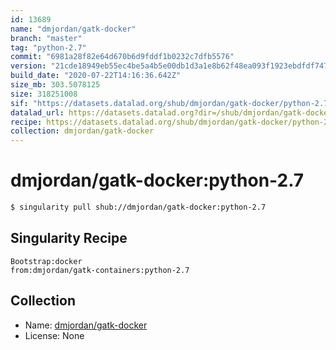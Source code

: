 ```yaml
---
id: 13689
name: "dmjordan/gatk-docker"
branch: "master"
tag: "python-2.7"
commit: "6981a28f82e64d670b6d9fddf1b0232c7dfb5576"
version: "21cde18949eb55ec4be5a4b5e00db1d3a1e8b62f48ea093f1923ebdfdf747ffe"
build_date: "2020-07-22T14:16:36.642Z"
size_mb: 303.5078125
size: 318251008
sif: "https://datasets.datalad.org/shub/dmjordan/gatk-docker/python-2.7/2020-07-22-6981a28f-21cde189/21cde18949eb55ec4be5a4b5e00db1d3a1e8b62f48ea093f1923ebdfdf747ffe.sif"
datalad_url: https://datasets.datalad.org?dir=/shub/dmjordan/gatk-docker/python-2.7/2020-07-22-6981a28f-21cde189/
recipe: https://datasets.datalad.org/shub/dmjordan/gatk-docker/python-2.7/2020-07-22-6981a28f-21cde189/Singularity
collection: dmjordan/gatk-docker
---
```


# dmjordan/gatk-docker:python-2.7

```bash
$ singularity pull shub://dmjordan/gatk-docker:python-2.7
```

## Singularity Recipe

```singularity
Bootstrap:docker
from:dmjordan/gatk-containers:python-2.7
```

## Collection

 - Name: [dmjordan/gatk-docker](https://github.com/dmjordan/gatk-docker)
 - License: None

